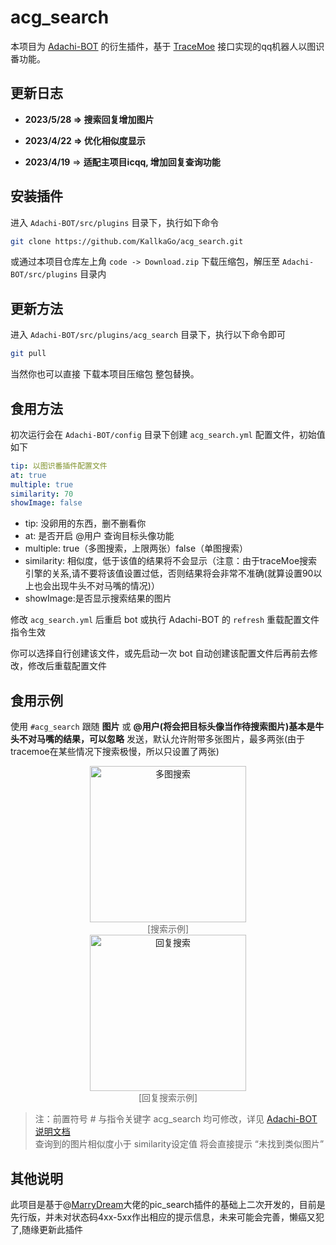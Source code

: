 # acg_search

本项目为 [Adachi-BOT][1] 的衍生插件，基于 [TraceMoe][2] 接口实现的qq机器人以图识番功能。

## 更新日志

- **2023/5/28 => 搜索回复增加图片**

- **2023/4/22 => 优化相似度显示**

- **2023/4/19**  => **适配主项目icqq, 增加回复查询功能**

  
  
  

## 安装插件

进入 `Adachi-BOT/src/plugins` 目录下，执行如下命令

```bash
git clone https://github.com/KallkaGo/acg_search.git
```

或通过本项目仓库左上角 `code -> Download.zip` 下载压缩包，解压至 `Adachi-BOT/src/plugins` 目录内


## 更新方法

进入 `Adachi-BOT/src/plugins/acg_search` 目录下，执行以下命令即可

```bash
git pull
```

当然你也可以直接 下载本项目压缩包 整包替换。

## 食用方法

初次运行会在 `Adachi-BOT/config` 目录下创建 `acg_search.yml` 配置文件，初始值如下

```yaml
tip: 以图识番插件配置文件
at: true 
multiple: true
similarity: 70
showImage: false
```

- tip: 没卵用的东西，删不删看你
- at: 是否开启 @用户 查询目标头像功能
- multiple: true（多图搜索，上限两张）false（单图搜索）
- similarity: 相似度，低于该值的结果将不会显示（注意：由于traceMoe搜索引擎的关系,请不要将该值设置过低，否则结果将会非常不准确(就算设置90以上也会出现牛头不对马嘴的情况)）
- showImage:是否显示搜索结果的图片 

修改 `acg_search.yml` 后重启 bot 或执行 Adachi-BOT 的 `refresh` 重载配置文件指令生效

你可以选择自行创建该文件，或先启动一次 bot 自动创建该配置文件后再前去修改，修改后重载配置文件

## 食用示例

使用 `#acg_search` 跟随 **图片** 或 **@用户(将会把目标头像当作待搜索图片)基本是牛头不对马嘴的结果，可以忽略** 发送，默认允许附带多张图片，最多两张(由于tracemoe在某些情况下搜索极慢，所以只设置了两张)

<div align="center">
  <img src="https://user-images.githubusercontent.com/82202033/184493636-abc2bcbb-6ed5-496b-962b-690ace76818e.jpg" width="250" alt="多图搜索" />
    <br />
    <font color="#666">[搜索示例]</font>
</div>
<div align="center">
  <img src="https://user-images.githubusercontent.com/82202033/233124353-a1a3f871-e3c6-4281-a432-bf1a4a18a5d4.png" width="250" alt="回复搜索" />
    <br />
    <font color="#666">[回复搜索示例]</font>
</div>

> 注：前置符号 # 与指令关键字 acg_search 均可修改，详见 [Adachi-BOT 说明文档][3]  
> 查询到的图片相似度小于 similarity设定值 将会直接提示 “未找到类似图片”

## 其他说明

此项目是基于@[MarryDream][4]大佬的pic_search插件的基础上二次开发的，目前是先行版，并未对状态码4xx-5xx作出相应的提示信息，未来可能会完善，懒癌又犯了,随缘更新此插件


[1]: https://github.com/SilveryStar/Adachi-BOT

[2]: https://trace.moe/

[3]: https://docs.adachi.top/config/#commands-yml

[4]: https://github.com/MarryDream/pic_search

